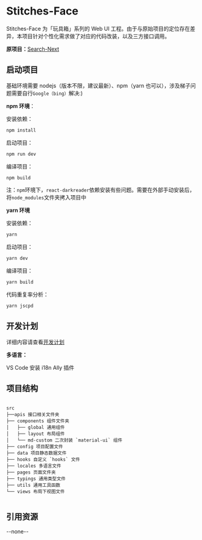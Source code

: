 # Stitches-Face

Stitches-Face 为「玩具箱」系列的 Web UI 工程。由于与原始项目的定位存在差异，本项目针对个性化需求做了对应的代码改装，以及三方接口调用。

**原项目：**[Search-Next](https://github.com/virzs/Search-Next)

## 启动项目

基础环境需要 nodejs（版本不限，建议最新）、npm（yarn 也可以），涉及梯子问题需要自行`Google（bing）`解决:)

**npm 环境**：

安装依赖：

```bash
npm install
```

启动项目：

```bash
npm run dev
```

编译项目：

```bash
npm build
```

注：`npm`环境下，`react-darkreader`依赖安装有些问题。需要在外部手动安装后，将`node_modules`文件夹拷入项目中

**yarn 环境**

安装依赖：

```bash
yarn
```

启动项目：

```bash
yarn dev
```

编译项目：

```bash
yarn build
```

代码重复率分析：

```bash
yarn jscpd
```

## 开发计划

详细内容请查看[开发计划](https://github.com/kevynull/Stitches-Face/projects)

**多语言：**

VS Code 安装 i18n Ally 插件

## 项目结构

```

src
├──apis 接口相关文件夹
├── components 组件文件夹
│   ├── global 通用组件
│   ├── layout 布局组件
│   └── md-custom 二次封装 `material-ui` 组件
├── config 项目配置文件
├── data 项目静态数据文件
├── hooks 自定义 `hooks` 文件
├── locales 多语言文件
├── pages 页面文件夹
├── typings 通用类型文件
├── utils 通用工具函数
└── views 布局下视图文件


```

## 引用资源

--none--
